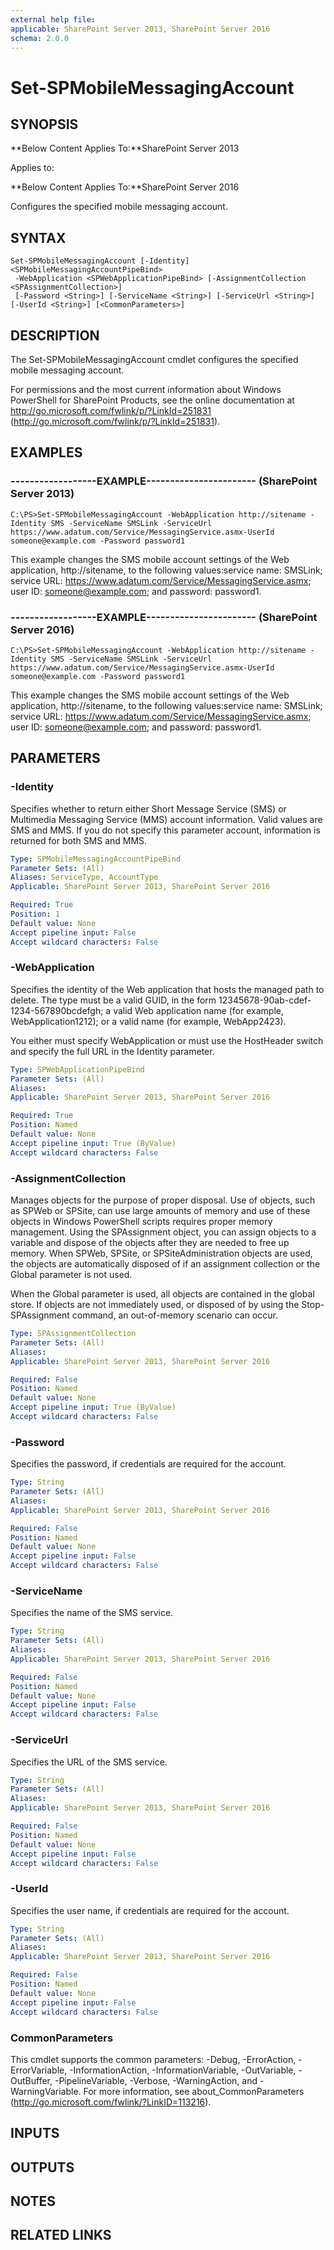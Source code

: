 ```yaml
---
external help file: 
applicable: SharePoint Server 2013, SharePoint Server 2016
schema: 2.0.0
---
```


# Set-SPMobileMessagingAccount

## SYNOPSIS
**Below Content Applies To:**SharePoint Server 2013

Applies to:

**Below Content Applies To:**SharePoint Server 2016

Configures the specified mobile messaging account.



## SYNTAX

```
Set-SPMobileMessagingAccount [-Identity] <SPMobileMessagingAccountPipeBind>
 -WebApplication <SPWebApplicationPipeBind> [-AssignmentCollection <SPAssignmentCollection>]
 [-Password <String>] [-ServiceName <String>] [-ServiceUrl <String>] [-UserId <String>] [<CommonParameters>]
```

## DESCRIPTION
The Set-SPMobileMessagingAccount cmdlet configures the specified mobile messaging account.

For permissions and the most current information about Windows PowerShell for SharePoint Products, see the online documentation at http://go.microsoft.com/fwlink/p/?LinkId=251831 (http://go.microsoft.com/fwlink/p/?LinkId=251831).

## EXAMPLES

### ------------------EXAMPLE----------------------- (SharePoint Server 2013)
```
C:\PS>Set-SPMobileMessagingAccount -WebApplication http://sitename -Identity SMS -ServiceName SMSLink -ServiceUrl https://www.adatum.com/Service/MessagingService.asmx-UserId someone@example.com -Password password1
```

This example changes the SMS mobile account settings of the Web application, http://sitename, to the following values:service name: SMSLink; service URL: https://www.adatum.com/Service/MessagingService.asmx; user ID: someone@example.com; and password: password1.

### ------------------EXAMPLE----------------------- (SharePoint Server 2016)
```
C:\PS>Set-SPMobileMessagingAccount -WebApplication http://sitename -Identity SMS -ServiceName SMSLink -ServiceUrl https://www.adatum.com/Service/MessagingService.asmx-UserId someone@example.com -Password password1
```

This example changes the SMS mobile account settings of the Web application, http://sitename, to the following values:service name: SMSLink; service URL: https://www.adatum.com/Service/MessagingService.asmx; user ID: someone@example.com; and password: password1.

## PARAMETERS

### -Identity
Specifies whether to return either Short Message Service (SMS) or Multimedia Messaging Service (MMS) account information.
Valid values are SMS and MMS.
If you do not specify this parameter account, information is returned for both SMS and MMS.

```yaml
Type: SPMobileMessagingAccountPipeBind
Parameter Sets: (All)
Aliases: ServiceType, AccountType
Applicable: SharePoint Server 2013, SharePoint Server 2016

Required: True
Position: 1
Default value: None
Accept pipeline input: False
Accept wildcard characters: False
```

### -WebApplication
Specifies the identity of the Web application that hosts the managed path to delete.
The type must be a valid GUID, in the form 12345678-90ab-cdef-1234-567890bcdefgh; a valid Web application name (for example, WebApplication1212); or a valid name (for example, WebApp2423).

You either must specify WebApplication or must use the HostHeader switch and specify the full URL in the Identity parameter.

```yaml
Type: SPWebApplicationPipeBind
Parameter Sets: (All)
Aliases: 
Applicable: SharePoint Server 2013, SharePoint Server 2016

Required: True
Position: Named
Default value: None
Accept pipeline input: True (ByValue)
Accept wildcard characters: False
```

### -AssignmentCollection
Manages objects for the purpose of proper disposal.
Use of objects, such as SPWeb or SPSite, can use large amounts of memory and use of these objects in Windows PowerShell scripts requires proper memory management.
Using the SPAssignment object, you can assign objects to a variable and dispose of the objects after they are needed to free up memory.
When SPWeb, SPSite, or SPSiteAdministration objects are used, the objects are automatically disposed of if an assignment collection or the Global parameter is not used.

When the Global parameter is used, all objects are contained in the global store.
If objects are not immediately used, or disposed of by using the Stop-SPAssignment command, an out-of-memory scenario can occur.

```yaml
Type: SPAssignmentCollection
Parameter Sets: (All)
Aliases: 
Applicable: SharePoint Server 2013, SharePoint Server 2016

Required: False
Position: Named
Default value: None
Accept pipeline input: True (ByValue)
Accept wildcard characters: False
```

### -Password
Specifies the password, if credentials are required for the account.

```yaml
Type: String
Parameter Sets: (All)
Aliases: 
Applicable: SharePoint Server 2013, SharePoint Server 2016

Required: False
Position: Named
Default value: None
Accept pipeline input: False
Accept wildcard characters: False
```

### -ServiceName
Specifies the name of the SMS service.

```yaml
Type: String
Parameter Sets: (All)
Aliases: 
Applicable: SharePoint Server 2013, SharePoint Server 2016

Required: False
Position: Named
Default value: None
Accept pipeline input: False
Accept wildcard characters: False
```

### -ServiceUrl
Specifies the URL of the SMS service.

```yaml
Type: String
Parameter Sets: (All)
Aliases: 
Applicable: SharePoint Server 2013, SharePoint Server 2016

Required: False
Position: Named
Default value: None
Accept pipeline input: False
Accept wildcard characters: False
```

### -UserId
Specifies the user name, if credentials are required for the account.

```yaml
Type: String
Parameter Sets: (All)
Aliases: 
Applicable: SharePoint Server 2013, SharePoint Server 2016

Required: False
Position: Named
Default value: None
Accept pipeline input: False
Accept wildcard characters: False
```

### CommonParameters
This cmdlet supports the common parameters: -Debug, -ErrorAction, -ErrorVariable, -InformationAction, -InformationVariable, -OutVariable, -OutBuffer, -PipelineVariable, -Verbose, -WarningAction, and -WarningVariable. For more information, see about_CommonParameters (http://go.microsoft.com/fwlink/?LinkID=113216).

## INPUTS

## OUTPUTS

## NOTES

## RELATED LINKS

